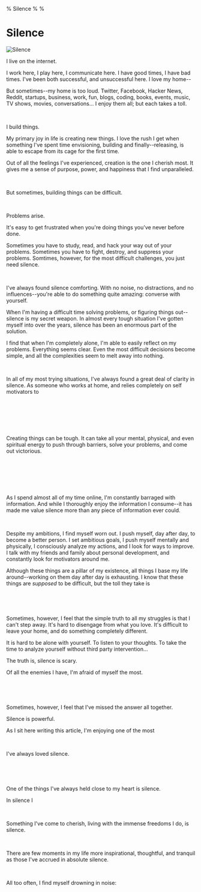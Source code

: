 % Silence
%
%

Silence
=======

![Silence](http://getfile6.posterous.com/getfile/files.posterous.com/temp-2012-06-04/oJejcapFpdjetHmjbDgEggeImjasvJAhtjvFBtohCaqlnxgveodbpapqBxyq/silence.jpg.scaled696.jpg)

I live on the internet.

I work here, I play here, I communicate here. I have good times, I have
bad times. I've been both successful, and unsuccessful here. I love my
home--

But sometimes--my home is too loud. Twitter, Facebook, Hacker News,
Reddit, startups, business, work, fun, blogs, coding, books, events,
music, TV shows, movies, conversations... I enjoy them all; but each
takes a toll.

 

I build things.

My primary joy in life is creating new things. I love the rush I get
when something I've spent time envisioning, building and
finally--releasing, is able to escape from its cage for the first time.

Out of all the feelings I've experienced, creation is the one I cherish
most. It gives me a sense of purpose, power, and happiness that I find
unparalleled.

 

But sometimes, building things can be difficult.

 

Problems arise.

It's easy to get frustrated when you're doing things you've never before
done.

Sometimes you have to study, read, and hack your way out of your
problems. Sometimes you have to fight, destroy, and suppress your
problems. Somtimes, however, for the most difficult challenges, you just
need silence.

 

I've always found silence comforting. With no noise, no distractions,
and no influences--you're able to do something quite amazing: converse
with yourself.

When I'm having a difficult time solving problems, or figuring things
out--silence is my secret weapon. In almost every tough situation I've
gotten myself into over the years, silence has been an enormous part of
the solution.

I find that when I'm completely alone, I'm able to easily reflect on my
problems. Everything seems clear. Even the most difficult decisions
become simple, and all the complexities seem to melt away into nothing.

 

In all of my most trying situations, I've always found a great deal of
clarity in silence. As someone who works at home, and relies completely
on self motivators to 

 

 

 

Creating things can be tough. It can take all your mental, physical, and
even spiritual energy to push through barriers, solve your problems, and
come out victorious.

 

 

 

As I spend almost all of my time online, I'm constantly barraged with
information. And while I thoroughly enjoy the information I consume--it
has made me value silence more than any piece of information ever could.

 

Despite my ambitions, I find myself worn out. I push myself, day after
day, to become a better person. I set ambitious goals, I push myself
mentally and physically, I consciously analyze my actions, and I look
for ways to improve. I talk with my friends and family about personal
development, and constantly look for motivators around me.

Although these things are a pillar of my existence, all things I base my
life around--working on them day after day is exhausting. I know that
these things are *supposed* to be difficult, but the toll they take is 

 

 

Sometimes, however, I feel that the simple truth to all my struggles is
that I can't step away. It's hard to disengage from what you love. It's
difficult to leave your home, and do something completely different.

It is hard to be alone with yourself. To listen to your thoughts. To
take the time to analyze yourself without third party intervention...

The truth is, silence is scary.

Of all the enemies I have, I'm afraid of myself the most.

 

 

Sometimes, however, I feel that I've missed the answer all together.

Silence is powerful.

As I sit here writing this article, I'm enjoying one of the most 

 

I've always loved silence. 

 

 

One of the things I've always held close to my heart is silence.

In silence I 

 

Something I've come to cherish, living with the immense freedoms I do,
is silence.

 

There are few moments in my life more inspirational, thoughtful, and
tranquil as those I've accrued in absolute silence.

 

All too often, I find myself drowning in noise: 

 

 

 

 

 

 

 

 

 
